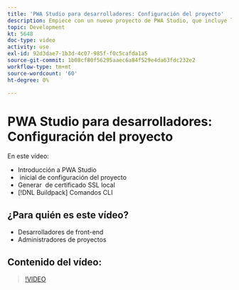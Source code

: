 ```yaml
---
title: 'PWA Studio para desarrolladores: Configuración del proyecto'
description: Empiece con un nuevo proyecto de PWA Studio, que incluye la generación de un ​ de certificado SSL local y los comandos CLI del paquete de compilación.
topic: Development
kt: 5648
doc-type: video
activity: use
exl-id: 92d3dae7-1b3d-4c07-985f-f0c5cafda1a5
source-git-commit: 1b08cf80f56295aaec6a84f529e4da63fdc232e2
workflow-type: tm+mt
source-wordcount: '60'
ht-degree: 0%

---
```


# PWA Studio para desarrolladores: Configuración del proyecto

En este vídeo:

- Introducción a PWA Studio
- &#x200B; inicial de configuración del proyecto
- Generar &#x200B; de certificado SSL local
- [!DNL Buildpack] Comandos CLI

## ¿Para quién es este vídeo?

- Desarrolladores de front-end
- Administradores de proyectos

## Contenido del vídeo:

>[!VIDEO](https://video.tv.adobe.com/v/35719?quality=12&learn=on)
